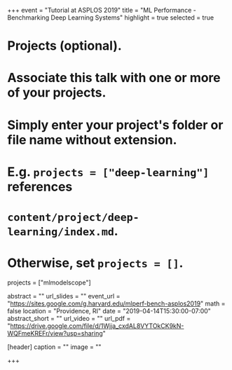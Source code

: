 +++
event = "Tutorial at ASPLOS 2019"
title = "ML Performance - Benchmarking Deep Learning Systems"
highlight = true
selected = true

# Projects (optional).
#   Associate this talk with one or more of your projects.
#   Simply enter your project's folder or file name without extension.
#   E.g. `projects = ["deep-learning"]` references 
#   `content/project/deep-learning/index.md`.
#   Otherwise, set `projects = []`.
projects = ["mlmodelscope"]

abstract = ""
url_slides = ""
event_url = "https://sites.google.com/g.harvard.edu/mlperf-bench-asplos2019"
math = false
location = "Providence, RI"
date = "2019-04-14T15:30:00-07:00"
abstract_short = ""
url_video = ""
url_pdf = "https://drive.google.com/file/d/1Wjja_cxdAL8VYTOkCK9kN-WQFmeKREFr/view?usp=sharing"

[header]
  caption = ""
  image = ""

+++
